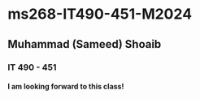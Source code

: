 # ms268-IT490-451-M2024
## Muhammad (Sameed) Shoaib
### IT 490 - 451
#### I am looking forward to this class! 